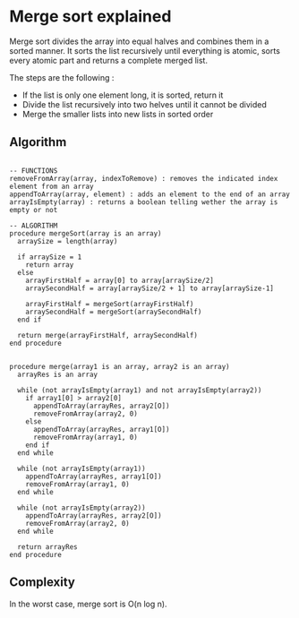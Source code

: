 # Merge sort explained
Merge sort divides the array into equal halves and combines them in a sorted manner.
It sorts the list recursively until everything is atomic, sorts every atomic part and returns a complete merged list.

The steps are the following :
  - If the list is only one element long, it is sorted, return it
  - Divide the list recursively into two helves until it cannot be divided
  - Merge the smaller lists into new lists in sorted order


## Algorithm
```

-- FUNCTIONS
removeFromArray(array, indexToRemove) : removes the indicated index element from an array
appendToArray(array, element) : adds an element to the end of an array
arrayIsEmpty(array) : returns a boolean telling wether the array is empty or not

-- ALGORITHM
procedure mergeSort(array is an array)
  arraySize = length(array)

  if arraySize = 1
    return array
  else
    arrayFirstHalf = array[0] to array[arraySize/2]
    arraySecondHalf = array[arraySize/2 + 1] to array[arraySize-1]

    arrayFirstHalf = mergeSort(arrayFirstHalf)
    arraySecondHalf = mergeSort(arraySecondHalf)
  end if

  return merge(arrayFirstHalf, arraySecondHalf)
end procedure


procedure merge(array1 is an array, array2 is an array)
  arrayRes is an array

  while (not arrayIsEmpty(array1) and not arrayIsEmpty(array2))
    if array1[0] > array2[0]
      appendToArray(arrayRes, array2[O])
      removeFromArray(array2, 0)
    else
      appendToArray(arrayRes, array1[O])      
      removeFromArray(array1, 0)
    end if
  end while

  while (not arrayIsEmpty(array1))
    appendToArray(arrayRes, array1[O])      
    removeFromArray(array1, 0)
  end while

  while (not arrayIsEmpty(array2))
    appendToArray(arrayRes, array2[O])
    removeFromArray(array2, 0)
  end while

  return arrayRes
end procedure
```

## Complexity
In the worst case, merge sort is O(n log n).
